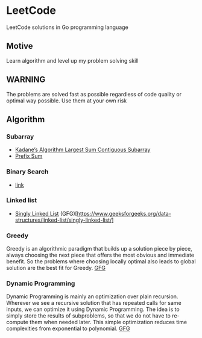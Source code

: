 # LeetCode
LeetCode solutions in Go programming language

## Motive
Learn algorithm and level up my problem solving skill

## WARNING
The problems are solved fast as possible regardless of code quality or optimal way possible.
Use them at your own risk


## Algorithm

### Subarray
* [Kadane’s Algorithm Largest Sum Contiguous Subarray](https://www.geeksforgeeks.org/largest-sum-contiguous-subarray/)
* [Prefix Sum](https://www.geeksforgeeks.org/prefix-sum-array-implementation-applications-competitive-programming/)

### Binary Search
* [link](https://www.geeksforgeeks.org/binary-search/)

### Linked list
* [Singly Linked List](https://www.educative.io/answers/what-is-a-singly-linked-list) (GFG)[https://www.geeksforgeeks.org/data-structures/linked-list/singly-linked-list/]


### Greedy
Greedy is an algorithmic paradigm that builds up a solution piece by piece, always choosing the next piece that offers the most obvious and immediate benefit. So the problems where choosing locally optimal also leads to global solution are the best fit for Greedy.
[GFG](https://www.geeksforgeeks.org/greedy-algorithms/)

### Dynamic Programming
Dynamic Programming is mainly an optimization over plain recursion. Wherever we see a recursive solution that has repeated calls for same inputs, we can optimize it using Dynamic Programming. The idea is to simply store the results of subproblems, so that we do not have to re-compute them when needed later. This simple optimization reduces time complexities from exponential to polynomial.
[GFG](https://www.geeksforgeeks.org/dynamic-programming/)
